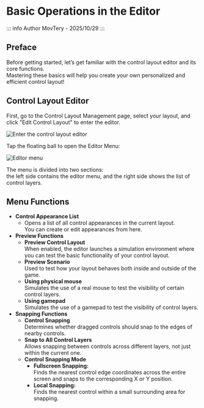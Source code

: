 # Basic Operations in the Editor

::: info Author
MovTery - 2025/10/29
:::

## Preface

Before getting started, let’s get familiar with the control layout editor and its core functions.  
Mastering these basics will help you create your own personalized and efficient control layout!

## Control Layout Editor

First, go to the Control Layout Management page, select your layout, and click "Edit Control Layout" to enter the editor.

![Enter the control layout editor](/en/docs/control2_help/basic_operation/edit_layout.png)

Tap the floating ball to open the Editor Menu:

![Editor menu](/en/docs/control2_help/basic_operation/editor_menu.png)

The menu is divided into two sections:  
the left side contains the editor menu, and the right side shows the list of control layers.

## Menu Functions

- **Control Appearance List**
  - Opens a list of all control appearances in the current layout.  
    You can create or edit appearances from here.
- **Preview Functions**
  - **Preview Control Layout**  
    When enabled, the editor launches a simulation environment where you can test the basic functionality of your control layout.  
  - **Preview Scenario**  
    Used to test how your layout behaves both inside and outside of the game.  
  - **Using physical mouse**  
    Simulates the use of a real mouse to test the visibility of certain control layers.  
  - **Using gamepad**  
    Simulates the use of a gamepad to test the visibility of control layers.
- **Snapping Functions**
  - **Control Snapping**  
    Determines whether dragged controls should snap to the edges of nearby controls.  
  - **Snap to All Control Layers**  
    Allows snapping between controls across different layers, not just within the current one.  
  - **Control Snapping Mode**
    - **Fullscreen Snapping:**  
      Finds the nearest control edge coordinates across the entire screen and snaps to the corresponding X or Y position.  
    - **Local Snapping:**  
      Finds the nearest control within a small surrounding area for snapping.
